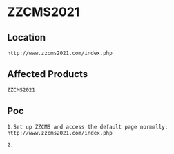 # ZZCMS2021 

Location
----
    http://www.zzcms2021.com/index.php

Affected Products
----
    ZZCMS2021
Poc
----
    1.Set up ZZCMS and access the default page normally: http://www.zzcms2021.com/index.php

    2.
